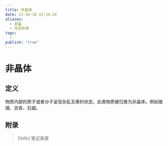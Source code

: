 ```yaml
---
title: 非晶体
date: 22-10-18 22:14:24
aliases:
  - 非晶
  - 无定形体
tags:
  - 
publish: "true"
---
```


# 非晶体

## 定义

物质内部的原子或者分子呈现杂乱无章的状态，此类物质被归类为非晶体。例如玻璃、沥青、石蜡。


## 附录

> [!info] 笔记来源
> 

